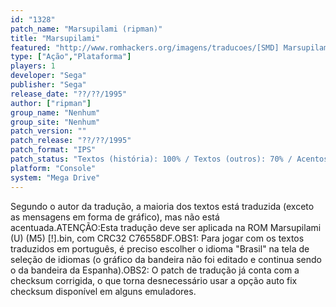 ```yaml
---
id: "1328"
patch_name: "Marsupilami (ripman)"
title: "Marsupilami"
featured: "http://www.romhackers.org/imagens/traducoes/[SMD] Marsupilami - ripman - 1.png"
type: ["Ação","Plataforma"]
players: 1
developer: "Sega"
publisher: "Sega"
release_date: "??/??/1995"
author: ["ripman"]
group_name: "Nenhum"
group_site: "Nenhum"
patch_version: ""
patch_release: "??/??/1995"
patch_format: "IPS"
patch_status: "Textos (história): 100% / Textos (outros): 70% / Acentos: 0% / Gráficos: 0%"
platform: "Console"
system: "Mega Drive"
---
```


Segundo o autor da tradução, a maioria dos textos está traduzida (exceto as mensagens em forma de gráfico), mas não está acentuada.ATENÇÃO:Esta tradução deve ser aplicada na ROM Marsupilami (U) (M5) [!].bin, com CRC32 C76558DF.OBS1: Para jogar com os textos traduzidos em português, é preciso escolher o idioma "Brasil" na tela de seleção de idiomas (o gráfico da bandeira não foi editado e continua sendo o da bandeira da Espanha).OBS2: O patch de tradução já conta com a checksum corrigida, o que torna desnecessário usar a opção auto fix checksum disponível em alguns emuladores.